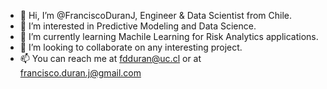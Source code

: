 - 👋 Hi, I’m @FranciscoDuranJ, Engineer & Data Scientist from Chile.
- 👀 I’m interested in Predictive Modeling and Data Science.
- 🌱 I’m currently learning Machile Learning for Risk Analytics applications.
- 💞️ I’m looking to collaborate on any interesting project.
- 📫 You can reach me at fdduran@uc.cl or at francisco.duran.j@gmail.com
<!---
FranciscoDuranJ/FranciscoDuranJ is a ✨ special ✨ repository because its `README.md` (this file) appears on your GitHub profile.
You can click the Preview link to take a look at your changes.
--->
